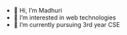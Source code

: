 - 👋 Hi, I’m Madhuri
- 👀 I’m interested in web technologies 
- 🌱 I’m currently pursuing 3rd year CSE


<!---
Madhuri-2002/Madhuri-2002 is a ✨ special ✨ repository because its `README.md` (this file) appears on your GitHub profile.
You can click the Preview link to take a look at your changes.
--->
